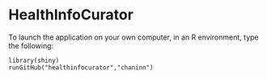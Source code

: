 # HealthInfoCurator

To launch the application on your own computer, in an R environment, type the following:

```
library(shiny)
runGitHub("healthinfocurator","chaninn")
```
